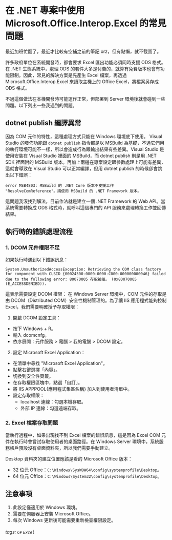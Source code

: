 # 在 .NET 專案中使用 Microsoft.Office.Interop.Excel 的常見問題

最近加班忙翻了，最近才比較有空補之前的筆記 orz，但有點懶，就不截圖了。

許多政府單位在系統開發時，都會要求 Excel 匯出功能必須同時支援 ODS 格式。在 .NET 生態系統中，處理 ODS 的套件大多是付費的，就算有免費版本也會有功能限制。因此，常見的解決方案是先產生 Excel 檔案，再透過 Microsoft.Office.Interop.Excel 來讀取主機上的 Office Excel，將檔案另存成 ODS 格式。

不過這個做法在本機開發時可能運作正常，但部署到 Server 環境後就會碰到一些問題。以下列出一些我遇到的問題。

## dotnet publish 編譯異常
因為 COM 元件的特性，這種處理方式只能在 Windows 環境底下使用。
Visual Studio 的發佈功能跟 `dotnet publish` 指令都是以 MSBuild 為基礎，不過它們用的執行環境可能不一樣，所以會造成行為跟輸出結果有些差異。Visual Studio 是使用安裝在 Visual Studio 裡面的 MSBuild，而 dotnet publish 則是用 .NET SDK 裡面附的 MSBuild 版本。再加上兩邊在專案設定跟參數處理上可能有差異，這就會導致在 Visual Studio 可以正常編譯，但用 dotnet publish 的時候卻會跳出以下錯誤：

```
error MSB4803: MSBuild 的 .NET Core 版本不支援工作 "ResolveComReference"。請使用 MSBuild 的 .NET Framework 版本。
```

這問題我沒找到解法，目前作法就是建立一個 .NET Framework 的 Web API。當系統需要轉換成 ODS 格式時，就呼叫這個專門的 API 服務來處理轉換工作並回傳結果。

## 執行時的錯誤處理流程
### 1. DCOM 元件權限不足
如果執行時遇到以下錯誤訊息：
```
System.UnauthorizedAccessException: Retrieving the COM class factory for component with CLSID {00024500-0000-0000-C000-000000000046} failed due to the following error: 80070005 存取被拒。 (0x80070005 (E_ACCESSDENIED)).
```

這表示需要設定 DCOM 權限：
在 Windows Server 環境中，COM 元件的存取是由 DCOM（Distributed COM）安全性機制管理的。為了讓 IIS 應用程式能夠控制 Excel，我們需要明確授予存取權限：

1. 開啟 DCOM 設定工具：
 * 按下 Windows + R。
 * 輸入 dcomcnfg。
 * 依序展開：元件服務 > 電腦 > 我的電腦 > DCOM 設定。

2. 設定 Microsoft Excel Application：
 * 在清單中尋找 "Microsoft Excel Application"。
 * 點擊右鍵選擇「內容」。
 * 切換到安全性頁籤。
 * 在存取權限區塊中，點選「自訂」。
 * 將 IIS APPPOOL\{應用程式集區名稱} 加入到使用者清單中。
 * 設定存取權限：
     * localhost 連線：勾選本機存取。
     * 外部 IP 連線：勾選遠端存取。

### 2. Excel 檔案存取問題
當執行過程中，如果出現找不到 Excel 檔案的錯誤訊息，這是因為 Excel COM 元件在執行時會嘗試存取使用者的桌面路徑。在 Windows Server 環境中，系統服務帳戶預設沒有桌面資料夾，所以我們需要手動建立。

Desktop 資料夾的建立位置應該是看的 Microsoft Office 版本：
* 32 位元 Office：`C:\Windows\SysWOW64\config\systemprofile\Desktop`。
* 64 位元 Office：`C:\Windows\System32\config\systemprofile\Desktop`。

## 注意事項
1. 此設定僅適用於 Windows 環境。
2. 需要在伺服器上安裝 Microsoft Office。
3. 每次 Windows 更新後可能需要重新檢查權限設定。

###### tags: `C#` `Excel`